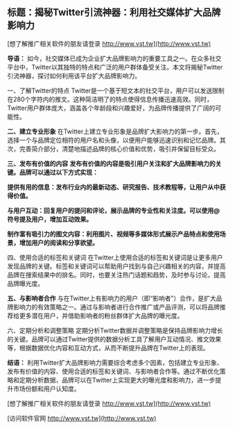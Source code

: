 ## **标题：揭秘Twitter引流神器：利用社交媒体扩大品牌影响力**

[想了解推广相关软件的朋友请登录 http://www.vst.tw](http://www.vst.tw)

**导语：**
如今，社交媒体已成为企业扩大品牌影响力的重要工具之一。在众多社交平台中，Twitter以其独特的特点和广泛的用户群体备受关注。本文将揭秘Twitter引流神器，探讨如何利用该平台扩大品牌影响力。

一、了解Twitter的特点
Twitter是一个基于短文本的社交平台，用户可以发送限制在280个字符内的推文。这种简洁明了的特点使得信息传播迅速高效。同时，Twitter用户群体庞大，涵盖各个年龄段和兴趣爱好，为品牌传播提供了广阔的可能性。

**二、建立专业形象**
在Twitter上建立专业形象是品牌扩大影响力的第一步。首先，选择一个与品牌定位相符的用户名和头像，以便用户能够迅速识别和记忆品牌。其次，完善简介部分，清楚地描述品牌的核心价值和优势，吸引并保留目标受众。

**三、发布有价值的内容**
**发布有价值的内容是吸引用户关注和扩大品牌影响力的关键。品牌可以通过以下方式实现：**

**提供有用的信息：发布行业内的最新动态、研究报告、技术教程等，让用户从中获得价值。**

**与用户互动：回复用户的提问和评论，展示品牌的专业性和关注度。可以使用@符号提及用户，增加互动效果。**

**制作富有吸引力的图文内容：利用图片、视频等多媒体形式展示产品特点和使用场景，增加用户的阅读和分享欲望。**

四、使用合适的标签和关键词
在Twitter上使用合适的标签和关键词是让更多用户发现品牌的关键。标签和关键词可以帮助用户找到与自己兴趣相关的内容，并提高品牌在搜索结果中的排名。同时，也要关注热门话题和趋势，及时参与讨论，提高品牌曝光度。

**五、与影响者合作**
与在Twitter上有影响力的用户（即“影响者”）合作，是扩大品牌影响力的有效策略之一。通过与影响者进行合作推广或产品评测，可以将品牌推荐给更多潜在用户，并借助影响者的粉丝群体扩大品牌的曝光度。

六、定期分析和调整策略
定期分析Twitter数据并调整策略是保持品牌影响力增长的关键。品牌可以通过Twitter提供的数据分析工具了解用户互动情况、推文效果等，根据数据优化内容和互动方式，从而不断提升品牌在Twitter上的表现。

**结语：**
利用Twitter扩大品牌影响力需要综合考虑多个因素，包括建立专业形象、发布有价值的内容、使用合适的标签和关键词、与影响者合作等。通过不断优化策略和定期分析数据，品牌可以在Twitter上实现更大的曝光度和影响力，进一步提升市场份额和用户认知度。

[想了解推广相关软件的朋友请登录 http://www.vst.tw](http://www.vst.tw)


[访问软件官网 http://www.vst.tw](http://www.vst.tw)
